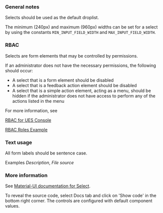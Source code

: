 ### General notes

Selects should be used as the default droplist.

The minimum (240px) and maximum (960px) widths can be set for a select by using the constants `MIN_INPUT_FIELD_WIDTH` and `MAX_INPUT_FIELD_WIDTH`.

### RBAC

Selects are form elements that may be controlled by permissions.

If an administrator does not have the necessary permissions, the following should occur:

- A select that is a form element should be disabled
- A select that is a feedback action element should be disabled
- A select that is a simple action element, acting as a menu, should be hidden if the administrator does not have access to perform any of the actions listed in the menu

For more information, see

[RBAC for UES Console](https://wikis.rim.net/pages/viewpage.action?spaceKey=UESUC&title=RBAC+for+UES+Console)

[RBAC Roles Example](#)

### Text usage

All form labels should be sentence case.

Examples _Description_, _File source_

### More information

See <a href="https://material-ui.com/api/select/" target="_blank">Material-UI documentation for Select</a>.

To reveal the source code, select Docs tab and click on 'Show code' in the bottom right corner. The controls are configured with default component values.
